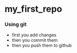 # my_first_repo

### Using git
- first you add changes
- then you commit them
- then you push them to github
